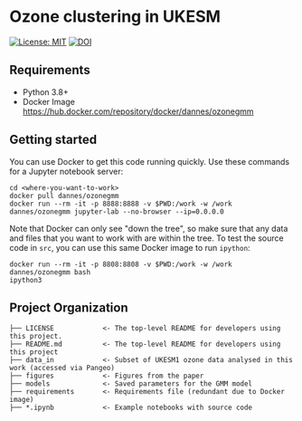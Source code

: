 # Ozone clustering in UKESM

 [![License: MIT](https://img.shields.io/badge/License-MIT-blue.svg)](https://opensource.org/licenses/MIT)
 <a href="https://doi.org/10.5281/zenodo.6837484"><img src="https://zenodo.org/badge/DOI/10.5281/zenodo.6837484.svg" alt="DOI"></a>


## Requirements
- Python 3.8+
- Docker Image https://hub.docker.com/repository/docker/dannes/ozonegmm

## Getting started
You can use Docker to get this code running quickly. Use these commands for a Jupyter notebook server:
```
cd <where-you-want-to-work>
docker pull dannes/ozonegmm
docker run --rm -it -p 8888:8888 -v $PWD:/work -w /work dannes/ozonegmm jupyter-lab --no-browser --ip=0.0.0.0
```
Note that Docker can only see "down the tree", so make sure that any data and files that you want to work with are within the tree. To test the source code in `src`, you can use this same Docker image to run `ipython`:
```
docker run --rm -it -p 8808:8808 -v $PWD:/work -w /work dannes/ozonegmm bash
ipython3
```

## Project Organization
```
├── LICENSE            <- The top-level README for developers using this project.
├── README.md          <- The top-level README for developers using this project
├── data_in            <- Subset of UKESM1 ozone data analysed in this work (accessed via Pangeo)
├── figures            <- Figures from the paper
├── models             <- Saved parameters for the GMM model
├── requirements       <- Requirements file (redundant due to Docker image)
├── *.ipynb            <- Example notebooks with source code 


